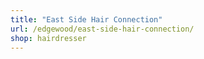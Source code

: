 ```yaml
---
title: "East Side Hair Connection"
url: /edgewood/east-side-hair-connection/
shop: hairdresser
---
```

